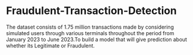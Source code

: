 # Fraudulent-Transaction-Detection
The dataset consists of 1.75 million transactions made by considering simulated users through various terminals throughout the period from January 2023 to June 2023.To build a model  that will give prediction about whether its Legitimate or Fraudulent.
